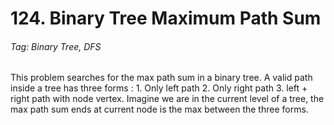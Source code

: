 # 124. Binary Tree Maximum Path Sum

###### Tag: Binary Tree, DFS

This problem searches for the max path sum in a binary tree. A valid path inside a tree has three forms : 1. Only left path 2. Only right path 3. left + right path with node vertex.
Imagine we are in the current level of a tree, the max path sum ends at current node is the max between the three forms. 
